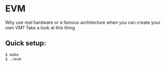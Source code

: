 # EVM

Why use real hardware or a famous architecture when you can create your own VM? Take a look at this thing

## Quick setup:
```
$ make
$ ./evm
```
